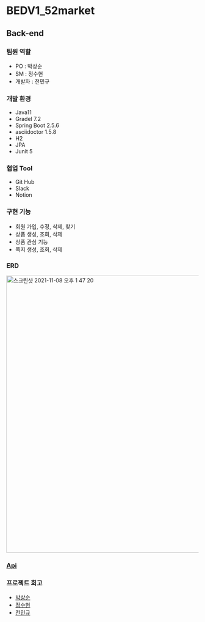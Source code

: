 # BEDV1_52market


## Back-end

### 팀원 역할
- PO : 박상순
- SM : 정수현
- 개발자 : 전민규
  
### 개발 환경
- Java11
- Gradel 7.2
- Spring Boot 2.5.6
- asciidoctor 1.5.8
- H2
- JPA
- Junit 5
  
### 협업 Tool
- Git Hub
- Slack
- Notion
  
### 구현 기능
- 회원 가입, 수정, 삭제, 찾기
- 상품 생성, 조회, 삭제
- 상품 관심 기능
- 쪽지 생성, 조회, 삭제
  
### ERD
<img width="726" alt="스크린샷 2021-11-08 오후 1 47 20" src="https://user-images.githubusercontent.com/60605048/140695839-2725e7d4-bd6b-44ae-bde1-6b96806ff5c7.png">

### [Api](https://backend-devcourse.notion.site/Api-01ae2518a34d4f1a93dd4b37c64499b1)

### 프로젝트 회고
- [박상순](https://slowly-steadily.tistory.com/entry/협업-프로젝트-회고)
- [정수현](https://wisdom-and-record.tistory.com/127)
- [전민규](https://phase-drip-eab.notion.site/e9aad9d9ce994fe3b835bde209295ed7)

